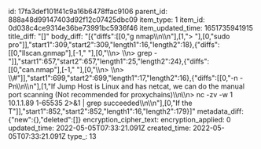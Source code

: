 id: 17fa3def101f41c9a16b6478ffac9106
parent_id: 888a48d99147403d92f12c07425dbc09
item_type: 1
item_id: 0d038c4ce9314e36be73991bc5936f46
item_updated_time: 1651735941915
title_diff: "[]"
body_diff: "[{\"diffs\":[[0,\"g nmap\\\n\\\n\"],[1,\"> \"],[0,\"sudo pro\"]],\"start1\":309,\"start2\":309,\"length1\":16,\"length2\":18},{\"diffs\":[[0,\"llscan.gnmap\"],[-1,\" \"],[0,\"\\\n> \\\n> grep -\"]],\"start1\":657,\"start2\":657,\"length1\":25,\"length2\":24},{\"diffs\":[[0,\"can.nmap\"],[-1,\" \"],[0,\"\\\n> \\\n> \\\\#\"]],\"start1\":699,\"start2\":699,\"length1\":17,\"length2\":16},{\"diffs\":[[0,\"-n -Pn\\\n\\\n\"],[1,\"If Jump Host is Linux and has netcat, we can do the manual port scanning (Not recommended for proxychains)\\\n\\\n> nc -zv -w 1 10.1.1.89 1-65535 2>&1 | grep succeeded\\\n\\\n\"],[0,\"If the T\"]],\"start1\":852,\"start2\":852,\"length1\":16,\"length2\":179}]"
metadata_diff: {"new":{},"deleted":[]}
encryption_cipher_text: 
encryption_applied: 0
updated_time: 2022-05-05T07:33:21.091Z
created_time: 2022-05-05T07:33:21.091Z
type_: 13